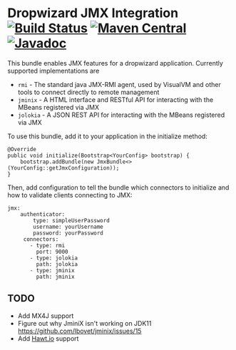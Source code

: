 # Dropwizard JMX Integration [![Build Status](https://jenkins.dragon.zone/buildStatus/icon?job=dragonzone/dropwizard-jmx/master)](https://jenkins.dragon.zone/blue/organizations/jenkins/dragonzone%2Fdropwizard-jmx/activity?branch=master) [![Maven Central](https://maven-badges.herokuapp.com/maven-central/zone.dragon.dropwizard/dropwizard-jmx/badge.svg)](https://maven-badges.herokuapp.com/maven-central/zone.dragon.dropwizard/dropwizard-jmx/) [![Javadoc](http://javadoc-badge.appspot.com/zone.dragon.dropwizard/dropwizard-jmx.svg)](http://www.javadoc.io/doc/zone.dragon.dropwizard/dropwizard-jmx)

This bundle enables JMX features for a dropwizard application. Currently supported implementations are

* `rmi` - The standard java JMX-RMI agent, used by VisualVM and other tools to connect directly to remote management
* `jminix` - A HTML interface and RESTful API for interacting with the MBeans registered via JMX
* `jolokia` - A JSON REST API for interacting with the MBeans registered via JMX

To use this bundle, add it to your application in the initialize method:

    @Override
    public void initialize(Bootstrap<YourConfig> bootstrap) {
        bootstrap.addBundle(new JmxBundle<>(YourConfig::getJmxConfiguration));
    }

Then, add configuration to tell the bundle which connectors to initialize and how to validate clients connecting to JMX:

    jmx:
        authenticator:
            type: simpleUserPassword
            username: yourUsername
            password: yourPassword
         connectors:
           - type: rmi
             port: 9000
           - type: jolokia
             path: jolokia
           - type: jminix
             path: jminix


## TODO

* Add MX4J support
* Figure out why JminiX isn't working on JDK11 https://github.com/lbovet/jminix/issues/15
* Add [Hawt.io](https://hawt.io/) support